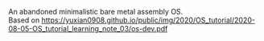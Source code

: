 An abandoned minimalistic bare metal assembly OS. \
Based on https://yuxian0908.github.io/public/img/2020/OS_tutorial/2020-08-05-OS_tutorial_learning_note_03/os-dev.pdf
